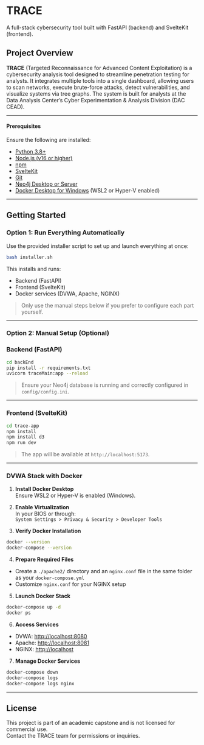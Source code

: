 # TRACE

A full-stack cybersecurity tool built with FastAPI (backend) and SvelteKit (frontend).

## Project Overview

**TRACE** (Targeted Reconnaissance for Advanced Content Exploitation) is a cybersecurity analysis tool designed to streamline penetration testing for analysts. It integrates multiple tools into a single dashboard, allowing users to scan networks, execute brute-force attacks, detect vulnerabilities, and visualize systems via tree graphs. The system is built for analysts at the Data Analysis Center’s Cyber Experimentation & Analysis Division (DAC CEAD).

---

#### Prerequisites

Ensure the following are installed:

- [Python 3.8+](https://www.python.org/downloads/)
- [Node.js (v16 or higher)](https://nodejs.org/)
- [npm](https://www.npmjs.com/)
- [SvelteKit](https://kit.svelte.dev/docs/installation)
- [Git](https://git-scm.com/)
- [Neo4j Desktop or Server](https://neo4j.com/download/)
- [Docker Desktop for Windows](https://www.docker.com/products/docker-desktop) (WSL2 or Hyper-V enabled)

---

## Getting Started

### Option 1: Run Everything Automatically

Use the provided installer script to set up and launch everything at once:

```bash
bash installer.sh
```

This installs and runs:

- Backend (FastAPI)
- Frontend (SvelteKit)
- Docker services (DVWA, Apache, NGINX)

> Only use the manual steps below if you prefer to configure each part yourself.

---

### Option 2: Manual Setup (Optional)



### Backend (FastAPI)

```bash
cd backEnd
pip install -r requirements.txt
uvicorn traceMain:app --reload
```

> Ensure your Neo4j database is running and correctly configured in `config/config.ini`.

---

### Frontend (SvelteKit)

```bash
cd trace-app
npm install
npm install d3
npm run dev
```

> The app will be available at `http://localhost:5173`.

---

### DVWA Stack with Docker

1. **Install Docker Desktop**  
   Ensure WSL2 or Hyper-V is enabled (Windows).

2. **Enable Virtualization**  
   In your BIOS or through:  
   `System Settings > Privacy & Security > Developer Tools`

3. **Verify Docker Installation**

```bash
docker --version
docker-compose --version
```

4. **Prepare Required Files**

- Create a `./apache2/` directory and an `nginx.conf` file in the same folder as your `docker-compose.yml`
- Customize `nginx.conf` for your NGINX setup

5. **Launch Docker Stack**

```bash
docker-compose up -d
docker ps
```

6. **Access Services**

- DVWA: [http://localhost:8080](http://localhost:8080)  
- Apache: [http://localhost:8081](http://localhost:8081)  
- NGINX: [http://localhost](http://localhost)

7. **Manage Docker Services**

```bash
docker-compose down
docker-compose logs
docker-compose logs nginx
```

---

## License

This project is part of an academic capstone and is not licensed for commercial use.  
Contact the TRACE team for permissions or inquiries.
